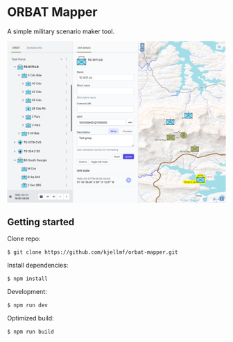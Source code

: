 # ORBAT Mapper

A simple military scenario maker tool.

![Work in progress sample screenshot](images/screenshot-2021-08-04.png "Work in progress sample screenshot")

## Getting started

Clone repo:

    $ git clone https://github.com/kjellmf/orbat-mapper.git

Install dependencies:

    $ npm install

Development:

    $ npm run dev

Optimized build:

    $ npm run build
